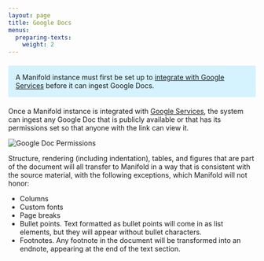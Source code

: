 ```yaml
---
layout: page
title: Google Docs
menus:
  preparing-texts:
    weight: 2
---
```


<div style="background: #d4f2ff; margin: 20px 0; padding: 15px;">
A Manifold instance must first be set up to <a href="/docs/customizing/external_services/google/drive.html">integrate with Google Services</a> before it can ingest Google Docs.
</div>

Once a Manifold instance is integrated with [Google Services](/docs/customizing/external_services/google/drive.html), the system can ingest any Google Doc that is publicly available or that has its permissions set so that anyone with the link can view it.

![Google Doc Permissions](/docs/assets/projects/link-sharing.png)

Structure, rendering (including indentation), tables, and figures that are part of the document will all transfer to Manifold in a way that is consistent with the source material, with the following exceptions, which Manifold will not honor:

- Columns
- Custom fonts
- Page breaks
- Bullet points. Text formatted as bullet points will come in as list elements, but they will appear without bullet characters.
- Footnotes. Any footnote in the document will be transformed into an endnote, appearing at the end of the text section.
